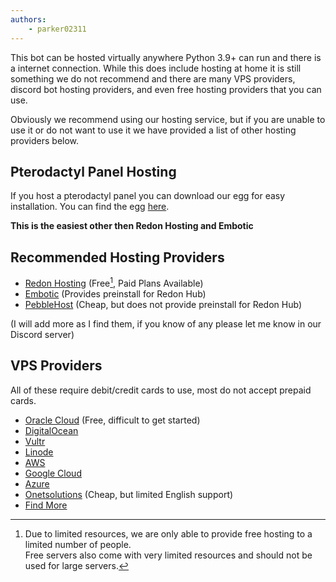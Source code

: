 ```yaml
---
authors:
    - parker02311
---
```


This bot can be hosted virtually anywhere Python 3.9+ can run and there is a internet connection. While this does include hosting at home it is still something we do not recommend and there are many VPS providers, discord bot hosting providers, and even free hosting providers that you can use.

Obviously we recommend using our hosting service, but if you are unable to use it or do not want to use it we have provided a list of other hosting providers below.

## Pterodactyl Panel Hosting
If you host a pterodactyl panel you can download our egg for easy installation. You can find the egg [here](https://github.com/Redon-Tech/Redon-Hub/blob/main/pterodactyl-egg.json).

**This is the easiest other then Redon Hosting and Embotic**

## Recommended Hosting Providers
- [Redon Hosting](https://billing.redon.tech/) (Free[^1], Paid Plans Available)
- [Embotic](https://embotic.xyz/) (Provides preinstall for Redon Hub)
- [PebbleHost](https://pebblehost.com/bot-hosting) (Cheap, but does not provide preinstall for Redon Hub)

(I will add more as I find them, if you know of any please let me know in our Discord server)

## VPS Providers
All of these require debit/credit cards to use, most do not accept prepaid cards.

- [Oracle Cloud](https://www.oracle.com/cloud/free/) (Free, difficult to get started)
- [DigitalOcean](https://digitalocean.com/)
- [Vultr](https://vultr.com/)
- [Linode](https://linode.com/)
- [AWS](https://aws.amazon.com/)
- [Google Cloud](https://cloud.google.com/)
- [Azure](https://azure.microsoft.com/)
- [Onetsolutions](https://onetsolutions.net/) (Cheap, but limited English support)
- [Find More](https://www.vpsbenchmarks.com/compare)

[^1]:
    Due to limited resources, we are only able to provide free hosting to a limited number of people.  
    Free servers also come with very limited resources and should not be used for large servers.